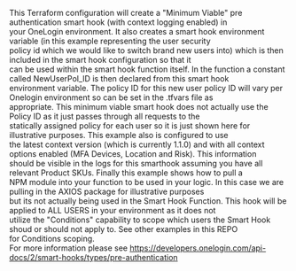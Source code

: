 This Terraform configuration will create a "Minimum Viable" pre authentication smart hook (with context logging enabled) in <br>
your OneLogin environment. It also creates a smart hook environment variable (in this example representing the user security <br>
policy id which we would like to switch brand new users into) which is then included in the smart hook configuration so that it  <br>
can be used within the smart hook function itself. In the function a constant called NewUserPol_ID is then declared from this smart hook <br>
environment variable. The policy ID for this new user policy ID will vary per Onelogin environment so can be set in the .tfvars file as <br>
appropriate. This minimum viable smart hook does not actually use the Policy ID as it just passes through all requests to the  <br> 
statically assigned policy for each user so it is just shown here for illustrative purposes. This example also is configured to use <br> 
the latest context version (which is currently 1.1.0) and with all context options enabled (MFA Devices, Location and Risk). This information <br>
should be visible in the logs for this smarthook assuming you have all relevant Product SKUs. Finally this example shows how to pull a <br>
NPM module into your function to be used in your logic. In this case we are pulling in the AXIOS package for illustrative purposes <br>
but its not actually being used in the Smart Hook Function. This hook will be applied to ALL USERS in your environment as it does not <br>
utilize the "Conditions" capability to scope which users the Smart Hook shoud or should not apply to. See other examples in this REPO <br>
for Conditions scoping. <br>
For more information please see https://developers.onelogin.com/api-docs/2/smart-hooks/types/pre-authentication  <br>
